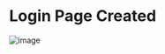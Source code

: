 # Login Page Created
![image](https://github.com/user-attachments/assets/9b23384d-28b4-4310-b14f-3dedc3c8d2bc)

